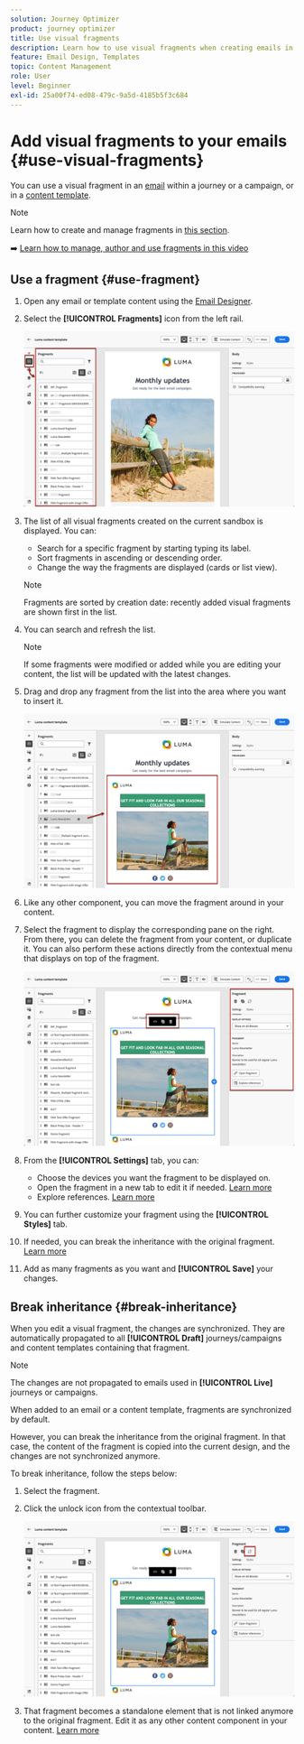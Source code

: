 ```yaml
---
solution: Journey Optimizer
product: journey optimizer
title: Use visual fragments
description: Learn how to use visual fragments when creating emails in Journey Optimizer campaigns and journeys
feature: Email Design, Templates
topic: Content Management
role: User
level: Beginner
exl-id: 25a00f74-ed08-479c-9a5d-4185b5f3c684
---
```

# Add visual fragments to your emails {#use-visual-fragments}

You can use a visual fragment in an [email](get-started-email-design.md) within a journey or a campaign, or in a [content template](../content-management/content-templates.md).

>[!NOTE]
>
>Learn how to create and manage fragments in [this section](../content-management/fragments.md).

➡️ [Learn how to manage, author and use fragments in this video](../content-management/fragments.md#video-fragments)

## Use a fragment {#use-fragment}

1. Open any email or template content using the [Email Designer](get-started-email-design.md).

1. Select the **[!UICONTROL Fragments]** icon from the left rail.

    ![](assets/fragments-in-designer.png)

1. The list of all visual fragments created on the current sandbox is displayed. You can:

    * Search for a specific fragment by starting typing its label.
    * Sort fragments in ascending or descending order.
    * Change the way the fragments are displayed (cards or list view).

    >[!NOTE]
    >
    >Fragments are sorted by creation date: recently added visual fragments are shown first in the list.

1. You can search and refresh the list.

    >[!NOTE]
    >
    >If some fragments were modified or added while you are editing your content, the list will be updated with the latest changes.

1. Drag and drop any fragment from the list into the area where you want to insert it.

    ![](assets/fragment-insert.png)

1. Like any other component, you can move the fragment around in your content.

1. Select the fragment to display the corresponding pane on the right. From there, you can delete the fragment from your content, or duplicate it. You can also perform these actions directly from the contextual menu that displays on top of the fragment.

    ![](assets/fragment-right-pane.png)

1. From the **[!UICONTROL Settings]** tab, you can:

    * Choose the devices you want the fragment to be displayed on.
    * Open the fragment in a new tab to edit it if needed. [Learn more](../content-management/fragments.md#edit-fragments)
    * Explore references. [Learn more](../content-management/fragments.md#explore-references)

1. You can further customize your fragment using the **[!UICONTROL Styles]** tab.

1. If needed, you can break the inheritance with the original fragment. [Learn more](#break-inheritance)

1. Add as many fragments as you want and **[!UICONTROL Save]** your changes.

## Break inheritance {#break-inheritance}

When you edit a visual fragment, the changes are synchronized. They are automatically propagated to all **[!UICONTROL Draft]** journeys/campaigns and content templates containing that fragment.

>[!NOTE]
>
>The changes are not propagated to emails used in **[!UICONTROL Live]** journeys or campaigns.

When added to an email or a content template, fragments are synchronized by default.

However, you can break the inheritance from the original fragment. In that case, the content of the fragment is copied into the current design, and the changes are not synchronized anymore.

To break inheritance, follow the steps below:

1. Select the fragment.

1. Click the unlock icon from the contextual toolbar.

    ![](assets/fragment-break-inheritance.png)

1. That fragment becomes a standalone element that is not linked anymore to the original fragment. Edit it as any other content component in your content. [Learn more](content-components.md)
